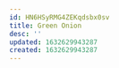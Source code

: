 ```yaml
---
id: HN6HSyRMG4ZEKqdsbx0sv
title: Green Onion
desc: ''
updated: 1632629943287
created: 1632629943287
---
```


